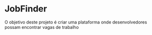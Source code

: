 # JobFinder
O objetivo deste projeto é criar uma plataforma onde desenvolvedores possam encontrar vagas de trabalho 
